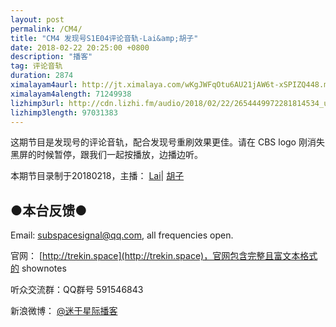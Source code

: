 ```yaml
---
layout: post
permalink: /CM4/
title: "CM4 发现号S1E04评论音轨-Lai&amp;胡子"
date: 2018-02-22 20:25:00 +0800
description: "播客"
tag: 评论音轨
duration: 2874
ximalayam4aurl: http://jt.ximalaya.com/wKgJWFqOtu6AU21jAW6t-xSPIZQ448.m4a?channel=rss&amp;album_id=3135361&amp;track_id=72839131&amp;uid=6418191&amp;jt=http://audio.xmcdn.com/group26/M05/29/DB/wKgJWFqOtu6AU21jAW6t-xSPIZQ448.m4a
ximalayam4alength: 71249938
lizhimp3url: http://cdn.lizhi.fm/audio/2018/02/22/2654449972281814534_ud.mp3
lizhimp3length: 97031383
---   
```


这期节目是发现号的评论音轨，配合发现号重刷效果更佳。请在 CBS logo 刚消失黑屏的时候暂停，跟我们一起按播放，边播边听。

本期节目录制于20180218，主播： [Lai](http://weibo.com/daishengniao)\| [胡子](https://weibo.com/p/1005051764117203)

## ●本台反馈●

Email: [subspacesignal@qq.com](mailto:subspacesignal@qq.com), all frequencies open.

官网： [http://trekin.space](http://trekin.space)，官网包含完整且富文本格式的 shownotes

听众交流群：QQ群号 591546843

新浪微博： [@迷于星际播客](http://weibo.com/lostinst)
